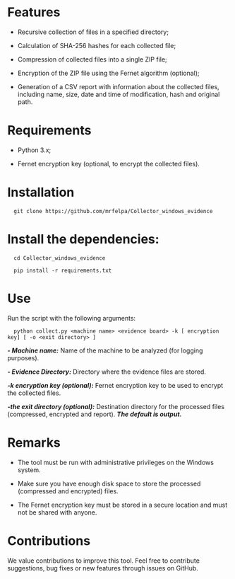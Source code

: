

# Features

- Recursive collection of files in a specified directory;
  
- Calculation of SHA-256 hashes for each collected file;
  
- Compression of collected files into a single ZIP file;
  
- Encryption of the ZIP file using the Fernet algorithm (optional);
  
- Generation of a CSV report with information about the collected files, including name, size, date and time of modification, hash and original path.

# Requirements

- Python 3.x;

- Fernet encryption key (optional, to encrypt the collected files).

# Installation

      git clone https://github.com/mrfelpa/Collector_windows_evidence

# Install the dependencies:

      cd Collector_windows_evidence

      pip install -r requirements.txt

# Use

Run the script with the following arguments:

      python collect.py <machine name> <evidence board> -k [ encryption key] [ -o <exit directory> ]

***- Machine name:*** Name of the machine to be analyzed (for logging purposes).

***- Evidence Directory:*** Directory where the evidence files are stored.

***-k encryption key (optional):*** Fernet encryption key to be used to encrypt the collected files.

***-the exit directory (optional):*** Destination directory for the processed files (compressed, encrypted and report). ***The default is output.***

# Remarks

- The tool must be run with administrative privileges on the Windows system.
  
- Make sure you have enough disk space to store the processed (compressed and encrypted) files.
  
- The Fernet encryption key must be stored in a secure location and must not be shared with anyone.

# Contributions

We value contributions to improve this tool. Feel free to contribute suggestions, bug fixes or new features through issues on GitHub.
